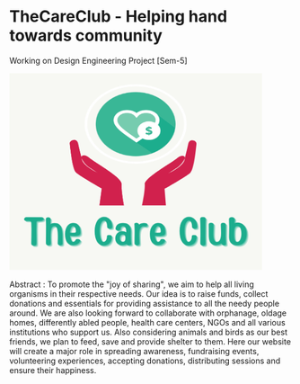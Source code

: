 # TheCareClub - Helping hand towards community
Working on Design Engineering Project [Sem-5]


<img height="350" width="450" src = "https://github.com/HastiSutaria/TheCareClub/blob/main/The%20Care%20Club.png"> </img>

Abstract : To promote the "joy of sharing", we aim to help all living organisms in their respective needs. Our idea is to raise funds, collect donations and essentials for providing assistance to all the needy people around. We are also looking forward to collaborate with orphanage, oldage homes, differently abled people, health care centers, NGOs and all various institutions who support us. Also considering animals and birds as our best friends, we plan to feed, save and provide shelter to them. Here our website will create a major role in spreading awareness, fundraising events, volunteering experiences, accepting donations, distributing sessions and ensure their happiness.
